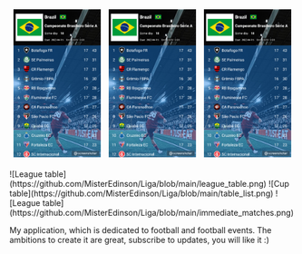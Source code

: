 
<table class="tg">
  <thead>
    <tr>
      <td class="tg-0lax"><img src="https://github.com/MisterEdinson/Liga/blob/main/league_table.png" /></td>
      <td class="tg-0lax"><img src="https://github.com/MisterEdinson/Liga/blob/main/league_table.png" /></td>
      <td class="tg-0lax"><img src="https://github.com/MisterEdinson/Liga/blob/main/league_table.png" /></td>
    </tr>
  </thead>
</table>
![League table](https://github.com/MisterEdinson/Liga/blob/main/league_table.png) 
![Cup table](https://github.com/MisterEdinson/Liga/blob/main/table_list.png) 
![League table](https://github.com/MisterEdinson/Liga/blob/main/immediate_matches.png)


My application, which is dedicated to football and football events. The ambitions to create it are great, subscribe to updates, you will like it :)
